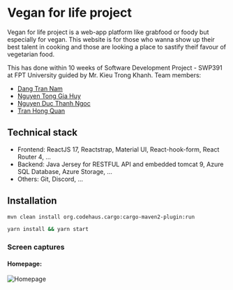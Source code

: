 # Vegan for life project

Vegan for life project is a web-app platform like grabfood or foody but especially for vegan. This website is for those who wanna show up their best talent in cooking and those are looking a place to sastify theif favour of vegetarian food.

This has done within 10 weeks of Software Development Project - SWP391 at FPT University guided by Mr. Kieu Trong Khanh. Team members:

- [Dang Tran Nam](https://www.facebook.com/TranNam1706/)
- [Nguyen Tong Gia Huy](https://www.facebook.com/NguyenTongGiaHuy)
- [Nguyen Duc Thanh Ngoc](https://www.facebook.com/ThanhNgoc542001)
- [Tran Hong Quan](https://www.facebook.com/Parker132)

## Technical stack

- Frontend: ReactJS 17, Reactstrap, Material UI, React-hook-form, React Router 4, ...
- Backend: Java Jersey for RESTFUL API and embedded tomcat 9, Azure SQL Database, Azure Storage, ...
- Others: Git, Discord, ...

## Installation

```bash
mvn clean install org.codehaus.cargo:cargo-maven2-plugin:run
```

```bash
yarn install && yarn start
```

### Screen captures

#### Homepage:

![Homepage](https://drive.google.com/file/d/11M0S60rCADxtNM0J8DQ1l7s1HO5xAhtw/view?usp=sharing)
